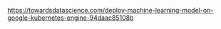 https://towardsdatascience.com/deploy-machine-learning-model-on-google-kubernetes-engine-94daac85108b
